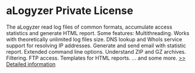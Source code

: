 # aLogyzer Private License
The aLogyzer read log files of common formats, accumulate access statistics and generate HTML report. Some features:
Multithreading.
Works with theoretically unlimited log files size.
DNS lookup and WhoIs service support for resolving IP addresses.
Generate and send email with statistic report.
Extended command line options.
Understand ZIP and GZ archives.
Filtering.
FTP access.
Templates for HTML reports.
... and some more.
[>> Detailed information](https://secure.shareit.com/shareit/product.html?productid=217283&affiliateid=200057808)